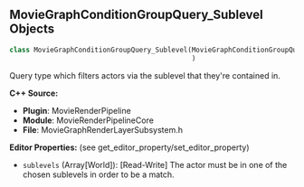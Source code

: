 ## MovieGraphConditionGroupQuery_Sublevel Objects

```python
class MovieGraphConditionGroupQuery_Sublevel(MovieGraphConditionGroupQueryBase
                                             )
```

Query type which filters actors via the sublevel that they're contained in.

**C++ Source:**

- **Plugin**: MovieRenderPipeline
- **Module**: MovieRenderPipelineCore
- **File**: MovieGraphRenderLayerSubsystem.h

**Editor Properties:** (see get_editor_property/set_editor_property)

- ``sublevels`` (Array[World]):  [Read-Write] The actor must be in one of the chosen sublevels in order to be a match.

<a id="unreal.MovieGraphConditionGroupQuery_ActorLayer"></a>